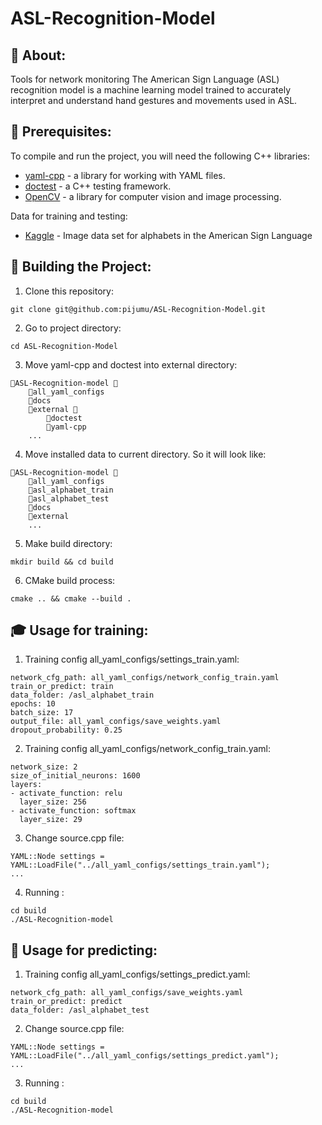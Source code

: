 # ASL-Recognition-Model

## 📖 About:
Tools for network monitoring
The American Sign Language (ASL) recognition model is a machine learning model trained to accurately interpret and understand hand gestures and movements used in ASL.

## 🔎 Prerequisites:

To compile and run the project, you will need the following C++ libraries:

- [yaml-cpp](https://github.com/jbeder/yaml-cpp) - a library for working with YAML files.
- [doctest](https://github.com/onqtam/doctest) - a C++ testing framework.
- [OpenCV](https://opencv.org/) - a library for computer vision and image processing.

Data for training and testing:
- [Kaggle](https://www.kaggle.com/datasets/grassknoted/asl-alphabet) - Image data set for alphabets in the American Sign Language

## 🔨 Building the Project:

1. Clone this repository:

```
git clone git@github.com:pijumu/ASL-Recognition-Model.git
```

2. Go to project directory:

```
cd ASL-Recognition-Model
```

3. Move yaml-cpp and doctest into external directory:

```
📂ASL-Recognition-model 🔻
    📁all_yaml_configs 
    📁docs
    📂external 🔻
        📁doctest 
        📁yaml-cpp
    ...
```

4. Move installed data to current directory. So it will look like:
```
📂ASL-Recognition-model 🔻
    📁all_yaml_configs 
    📁asl_alphabet_train
    📁asl_alphabet_test
    📁docs
    📁external
    ...
```
5. Make build directory:

```
mkdir build && cd build
```

6. CMake build process:

```
cmake .. && cmake --build .
```

## 🎓 Usage for training:

1. Training config all_yaml_configs/settings_train.yaml:

```
network_cfg_path: all_yaml_configs/network_config_train.yaml
train_or_predict: train
data_folder: /asl_alphabet_train
epochs: 10
batch_size: 17
output_file: all_yaml_configs/save_weights.yaml
dropout_probability: 0.25
```

2. Training config all_yaml_configs/network_config_train.yaml:

```
network_size: 2
size_of_initial_neurons: 1600
layers:
- activate_function: relu
  layer_size: 256
- activate_function: softmax
  layer_size: 29
```

3. Change source.cpp file:

```
YAML::Node settings = YAML::LoadFile("../all_yaml_configs/settings_train.yaml");
...
```

4. Running :

```
cd build
./ASL-Recognition-model
```

## 🎯 Usage for predicting:

1. Training config all_yaml_configs/settings_predict.yaml:

```
network_cfg_path: all_yaml_configs/save_weights.yaml
train_or_predict: predict
data_folder: /asl_alphabet_test
```

2. Change source.cpp file:

```
YAML::Node settings = YAML::LoadFile("../all_yaml_configs/settings_predict.yaml");
...
```

3. Running :

```
cd build
./ASL-Recognition-model
```